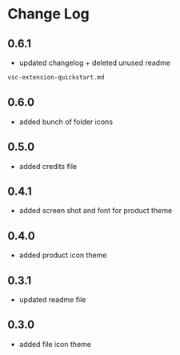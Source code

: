# Change Log

## 0.6.1

- updated changelog + deleted unused readme

```txt
vsc-extension-quickstart.md
```

## 0.6.0

- added bunch of folder icons

## 0.5.0

- added credits file

## 0.4.1

- added screen shot and font for product theme

## 0.4.0

- added product icon theme

## 0.3.1

- updated readme file

## 0.3.0

- added file icon theme
